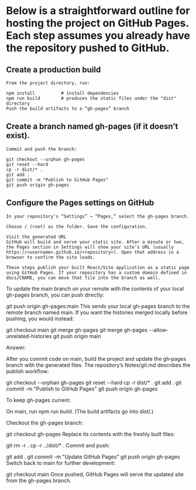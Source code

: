 # Below is a straightforward outline for hosting the project on GitHub Pages. Each step assumes you already have the repository pushed to GitHub.

## Create a production build
    From the project directory, run:

    npm install          # install dependencies
    npm run build        # produces the static files under the "dist" directory
    Push the build artifacts to a “gh-pages” branch

## Create a branch named gh-pages (if it doesn’t exist).

    Commit and push the branch:

    git checkout --orphan gh-pages
    git reset --hard
    cp -r dist/* .
    git add .
    git commit -m "Publish to GitHub Pages"
    git push origin gh-pages

## Configure the Pages settings on GitHub

    In your repository’s “Settings” → “Pages,” select the gh-pages branch.

    Choose / (root) as the folder. Save the configuration.

    Visit the generated URL
    GitHub will build and serve your static site. After a minute or two, the Pages section in Settings will show your site’s URL (usually https://<username>.github.io/<repository>). Open that address in a browser to confirm the site loads.

    These steps publish your built React/Vite application as a static page using GitHub Pages. If your repository has a custom domain defined in docs/CNAME, you can move that file into the branch as well.



To update the main branch on your remote with the contents of your local gh-pages branch, you can push directly:

git push origin gh-pages:main
This sends your local gh-pages branch to the remote branch named main. If you want the histories merged locally before pushing, you would instead:

git checkout main
git merge gh-pages
git merge gh-pages --allow-unrelated-histories
git push origin main



Answer:

After you commit code on main, build the project and update the gh‑pages branch with the generated files. The repository’s Notes/git.md describes the publish workflow:

git checkout --orphan gh-pages
git reset --hard
cp -r dist/* .
git add .
git commit -m "Publish to GitHub Pages"
git push origin gh-pages

To keep gh-pages current:

On main, run npm run build.
(The build artifacts go into dist/.)

Checkout the gh-pages branch:

git checkout gh-pages
Replace its contents with the freshly built files:

git rm -r .
cp -r ../dist/* .
Commit and push:

git add .
git commit -m "Update GitHub Pages"
git push origin gh-pages
Switch back to main for further development:

git checkout main
Once pushed, GitHub Pages will serve the updated site from the gh-pages branch.